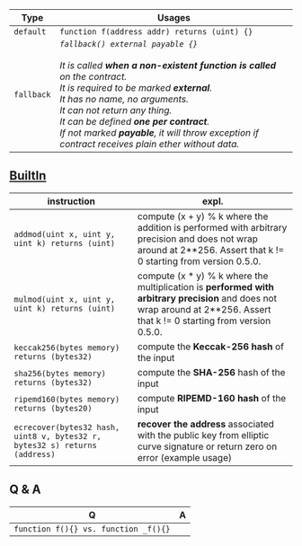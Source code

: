 Type|Usages
----|----
```default```|```function f(address addr) returns (uint) {}```
```fallback```|*```fallback() external payable {}```<br><br>It is called **when a non-existent function is called** on the contract.<br>It is required to be marked **external**.<br>It has no name, no arguments.<br>It can not return any thing.<br>It can be defined **one per contract**.<br>If not marked **payable**, it will throw exception if contract receives plain ether without data.*

## [BuiltIn](https://docs.soliditylang.org/en/v0.5.4/units-and-global-variables.html#mathematical-and-cryptographic-functions)
instruction|expl.
--|---
```addmod(uint x, uint y, uint k) returns (uint)```|compute (x + y) % k where the addition is performed with arbitrary precision and does not wrap around at 2**256. Assert that k != 0 starting from version 0.5.0.
```mulmod(uint x, uint y, uint k) returns (uint)```|compute (x * y) % k where the multiplication is **performed with arbitrary precision** and does not wrap around at 2**256. Assert that k != 0 starting from version 0.5.0.
```keccak256(bytes memory) returns (bytes32)```|compute the **Keccak-256 hash** of the input
```sha256(bytes memory) returns (bytes32)```|compute the **SHA-256** hash of the input
```ripemd160(bytes memory) returns (bytes20)```|compute **RIPEMD-160 hash** of the input
```ecrecover(bytes32 hash, uint8 v, bytes32 r, bytes32 s) returns (address)```|**recover the address** associated with the public key from elliptic curve signature or return zero on error (example usage)
## Q & A
Q|A
-----|------
```function f(){} vs. function _f(){}```|